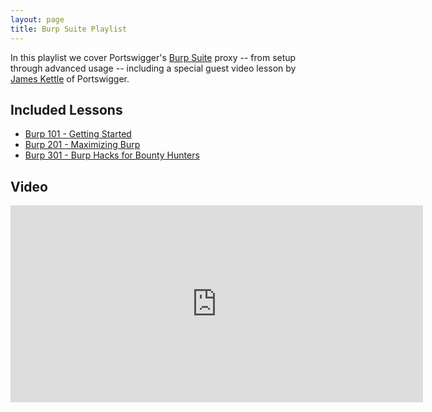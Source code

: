 ```yaml
---
layout: page
title: Burp Suite Playlist
---
```


In this playlist we cover Portswigger's [Burp Suite](https://portswigger.net/burp) proxy -- from setup through advanced usage -- including a special guest video lesson by [James Kettle](https://twitter.com/albinowax) of Portswigger.

Included Lessons
-----------------

- [Burp 101 - Getting Started](../sessions/burp101.md)
- [Burp 201 - Maximizing Burp](../sessions/burp201.md)
- [Burp 301 - Burp Hacks for Bounty Hunters](../sessions/burp301.md)

Video
-----

<div class="container">
	<iframe width="660" height="315" src="https://www.youtube-nocookie.com/embed/videoseries?list=PLxhvVyxYRviajtnHaICLg_ZcY47TpgGjR" frameborder="0" allow="accelerometer; autoplay; encrypted-media; gyroscope; picture-in-picture" allowfullscreen></iframe>
</div>
